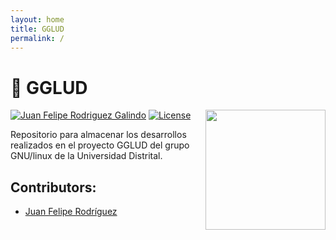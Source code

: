 ```yaml
---
layout: home
title: GGLUD
permalink: /
---
```


# 👻  **GGLUD**

<img src="https://www.udistrital.edu.co/themes/custom/versh/images/default/preloader.png" width="192px" height="192px" align="right"/>

[![Juan Felipe Rodriguez Galindo](https://img.shields.io/badge/Juferoga-github-br?style=flat-square)][1]
[![License](https://img.shields.io/badge/License-MIT-blue?style=flat-square)][2]


Repositorio para almacenar los desarrollos realizados en el proyecto GGLUD del grupo GNU/linux de la Universidad Distrital.


## Contributors:
 - [Juan Felipe Rodríguez][1]

 [1]:https://gitlab.com/Juferoga
 [2]:https://github.com/Juferoga/fis/blob/main/LICENSE